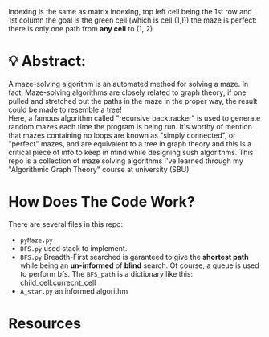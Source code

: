 
indexing is the same as matrix indexing, top left cell being the 1st row and 1st column
the goal is the green cell (which is cell (1,1))
the maze is perfect: there is only one path from **any cell** to (1, 2) 


# 💡 Abstract: 
A maze-solving algorithm is an automated method for solving a maze. In fact, Maze-solving algorithms are closely related to graph theory; if one pulled and stretched out the paths in the maze in the proper way, the result could be made to resemble a tree! <br>
Here, a famous algorithm called "recursive backtracker" is used to generate random mazes each time the program is being run. 
It's worthy of mention that mazes containing no loops are known as "simply connected", or "perfect" mazes, and are equivalent to a tree in graph theory and this is a critical piece of info to keep in mind while designing sush algorithms.
This repo is a collection of maze solving algorithms I've learned through my "Algorithmic Graph Theory" course at university (SBU)

# How Does The Code Work?
There are several files in this repo:
- `pyMaze.py`
- `DFS.py`
used stack to implement. 
- `BFS.py`
Breadth-First searched is garanteed to give the **shortest path** while being an **un-informed** of **blind** search.
Of course, a queue is used to perform bfs.
The `BFS_path` is a dictionary like this: child_cell:currecnt_cell
- `A_star.py`
an informed algorithm
# Resources


	
